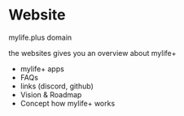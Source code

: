 # Website
mylife.plus domain 

the websites gives you an overview about mylife+
- mylife+ apps
- FAQs
- links (discord, github) 
- Vision & Roadmap
- Concept how mylife+ works
